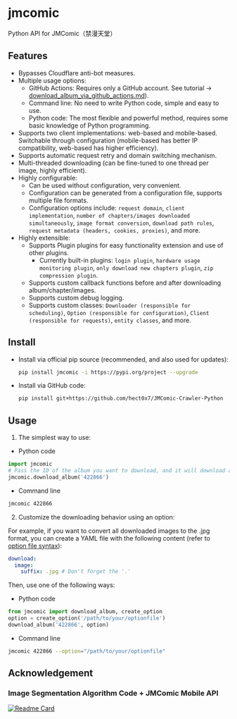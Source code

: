 # jmcomic

Python API for JMComic（禁漫天堂）



## Features

- Bypasses Cloudflare anti-bot measures.
- Multiple usage options:
  - GitHub Actions: Requires only a GitHub account. See tutorial → [download_album_via_github_actions.md](./download_album_via_github_actions.md)).
  - Command line: No need to write Python code, simple and easy to use.
  - Python code: The most flexible and powerful method, requires some basic knowledge of Python programming.
- Supports two client implementations: web-based and mobile-based. Switchable through configuration (mobile-based has better IP compatibility, web-based has higher efficiency).
- Supports automatic request retry and domain switching mechanism.
- Multi-threaded downloading (can be fine-tuned to one thread per image, highly efficient).
- Highly configurable:
  - Can be used without configuration, very convenient.
  - Configuration can be generated from a configuration file, supports multiple file formats.
  - Configuration options include: `request domain`, `client implementation`, `number of chapters/images downloaded simultaneously`, `image format conversion`, `download path rules`, `request metadata (headers, cookies, proxies)`, and more.
- Highly extensible:
  - Supports Plugin plugins for easy functionality extension and use of other plugins.
    - Currently built-in plugins: `login plugin`, `hardware usage monitoring plugin`, `only download new chapters plugin`, `zip compression plugin`.
  - Supports custom callback functions before and after downloading album/chapter/images.
  - Supports custom debug logging.
  - Supports custom classes: `Downloader (responsible for scheduling)`, `Option (responsible for configuration)`, `Client (responsible for requests)`, `entity classes`, and more.



## Install

- Install via official pip source (recommended, and also used for updates):

  ```bash
  pip install jmcomic -i https://pypi.org/project --upgrade
  ```

- Install via GitHub code:

  ```bash
  pip install git+https://github.com/hect0x7/JMComic-Crawler-Python
  ```



## Usage

1. The simplest way to use:

- Python code

```python
import jmcomic
# Pass the ID of the album you want to download, and it will download all chapters of the album to your local machine.
jmcomic.download_album('422866')
```

- Command line

```bash
jmcomic 422866
```



2. Customize the downloading behavior using an option: 

For example, if you want to convert all downloaded images to the .jpg format, you can create a YAML file with the following content (refer to [option file syntax](./option_file_syntax.yml)):

```yml
download:
  image:
    suffix: .jpg # Don't forget the '.'
```

Then, use one of the following ways:

* Python code

```python
from jmcomic import download_album, create_option
option = create_option('/path/to/your/optionfile')
download_album('422866', option)
```

* Command line

```bash
jmcomic 422866 --option="/path/to/your/optionfile"
```





## Acknowledgement

### Image Segmentation Algorithm Code + JMComic Mobile API

[![Readme Card](https://github-readme-stats.vercel.app/api/pin/?username=tonquer&repo=JMComic-qt)](https://github.com/tonquer/JMComic-qt)





